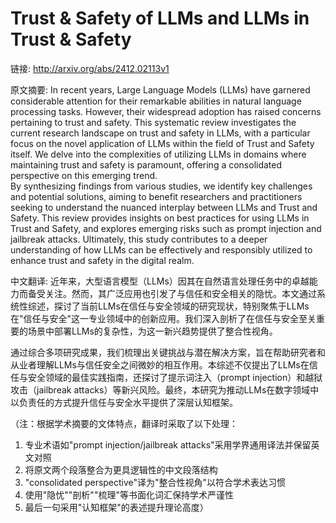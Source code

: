 # Trust & Safety of LLMs and LLMs in Trust & Safety

链接: http://arxiv.org/abs/2412.02113v1

原文摘要:
In recent years, Large Language Models (LLMs) have garnered considerable
attention for their remarkable abilities in natural language processing tasks.
However, their widespread adoption has raised concerns pertaining to trust and
safety. This systematic review investigates the current research landscape on
trust and safety in LLMs, with a particular focus on the novel application of
LLMs within the field of Trust and Safety itself. We delve into the
complexities of utilizing LLMs in domains where maintaining trust and safety is
paramount, offering a consolidated perspective on this emerging trend.\
  By synthesizing findings from various studies, we identify key challenges and
potential solutions, aiming to benefit researchers and practitioners seeking to
understand the nuanced interplay between LLMs and Trust and Safety.
  This review provides insights on best practices for using LLMs in Trust and
Safety, and explores emerging risks such as prompt injection and jailbreak
attacks. Ultimately, this study contributes to a deeper understanding of how
LLMs can be effectively and responsibly utilized to enhance trust and safety in
the digital realm.

中文翻译:
近年来，大型语言模型（LLMs）因其在自然语言处理任务中的卓越能力而备受关注。然而，其广泛应用也引发了与信任和安全相关的隐忧。本文通过系统性综述，探讨了当前LLMs在信任与安全领域的研究现状，特别聚焦于LLMs在"信任与安全"这一专业领域中的创新应用。我们深入剖析了在信任与安全至关重要的场景中部署LLMs的复杂性，为这一新兴趋势提供了整合性视角。

通过综合多项研究成果，我们梳理出关键挑战与潜在解决方案，旨在帮助研究者和从业者理解LLMs与信任安全之间微妙的相互作用。本综述不仅提出了LLMs在信任与安全领域的最佳实践指南，还探讨了提示词注入（prompt injection）和越狱攻击（jailbreak attacks）等新兴风险。最终，本研究为推动LLMs在数字领域中以负责任的方式提升信任与安全水平提供了深层认知框架。

（注：根据学术摘要的文体特点，翻译时采取了以下处理：
1. 专业术语如"prompt injection/jailbreak attacks"采用学界通用译法并保留英文对照
2. 将原文两个段落整合为更具逻辑性的中文段落结构
3. "consolidated perspective"译为"整合性视角"以符合学术表达习惯
4. 使用"隐忧""剖析""梳理"等书面化词汇保持学术严谨性
5. 最后一句采用"认知框架"的表述提升理论高度）
